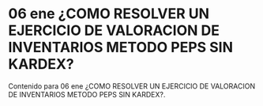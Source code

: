 # 06 ene  ¿COMO RESOLVER UN EJERCICIO DE VALORACION DE INVENTARIOS METODO PEPS SIN KARDEX?

Contenido para 06 ene  ¿COMO RESOLVER UN EJERCICIO DE VALORACION DE INVENTARIOS METODO PEPS SIN KARDEX?.